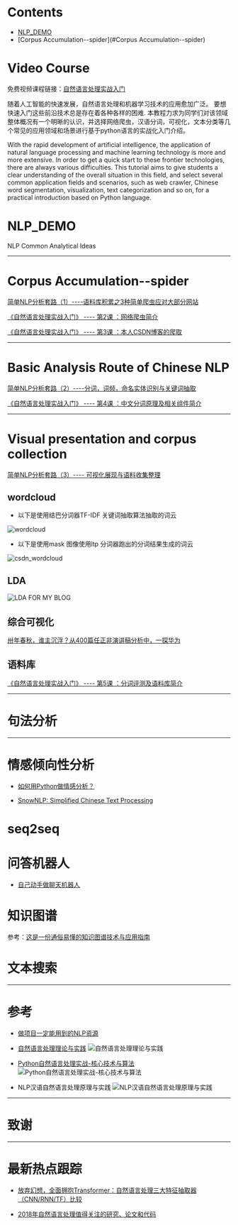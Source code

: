 


# Contents  

- [NLP_DEMO](#NLP_DEMO) 
- [Corpus Accumulation--spider](#Corpus Accumulation--spider) 

# Video Course

免费视频课程链接：[自然语言处理实战入门](https://edu.csdn.net/course/detail/20769)

随着人工智能的快速发展，自然语言处理和机器学习技术的应用愈加广泛。
要想快速入门这些前沿技术总是存在着各种各样的困难.
本教程力求为同学们对该领域整体概况有一个明晰的认识，并选择网络爬虫，汉语分词，可视化，文本分类等几个常见的应用领域和场景进行基于python语言的实战化入门介绍。

With the rapid development of artificial intelligence, the application of natural language processing and machine learning technology is more and more extensive. 
In order to get a quick start to these frontier technologies, there are always various difficulties. 
This tutorial aims to give students a clear understanding of the overall situation in this field, and select several common application fields and scenarios, such as web crawler, Chinese word segmentation, visualization, text categorization and so on, for a practical introduction based on Python language. 


# NLP_DEMO
NLP Common Analytical Ideas



---

# Corpus Accumulation--spider



[简单NLP分析套路（1）----语料库积累之3种简单爬虫应对大部分网站](https://blog.csdn.net/wangyaninglm/article/details/83479837)

[《自然语言处理实战入门》 ---- 第2课 ：网络爬虫简介](https://blog.csdn.net/wangyaninglm/article/details/89007652)

[《自然语言处理实战入门》 ---- 第3课 ：本人CSDN博客的爬取](https://blog.csdn.net/wangyaninglm/article/details/89440922)


---


# Basic Analysis Route of Chinese NLP

[简单NLP分析套路（2）----分词，词频，命名实体识别与关键词抽取](https://blog.csdn.net/wangyaninglm/article/details/84504101)

[《自然语言处理实战入门》 ---- 第4课 ：中文分词原理及相关组件简介](https://season.blog.csdn.net/article/details/90587705)


---

# Visual presentation and corpus collection

[简单NLP分析套路（3）---- 可视化展现与语料收集整理](https://blog.csdn.net/wangyaninglm/article/details/84901376)

## wordcloud

* 以下是使用结巴分词器TF-IDF 关键词抽取算法抽取的词云

![wordcloud](./Resources/image/word_cloud.jpg)

* 以下是使用mask 图像使用ltp 分词器跑出的分词结果生成的词云

![csdn_wordcloud](./Resources/image/basic.png)

## LDA



![LDA FOR MY BLOG](./Resources/image/lda.gif)


## 综合可视化

[卅年春秋，谁主沉浮？从400篇任正非演讲稿分析中，一探华为](https://mp.weixin.qq.com/s?__biz=MjM5MTQzNzU2NA==&mid=2651670909&idx=1&sn=d690d8efa7237594312c6ee7c3741312&chksm=bd4c6eee8a3be7f8f39240a6c4fd1d04f26dfb0a9af6644e1d5acd13974d0b5d2e79f025c33b&mpshare=1&scene=23&srcid=#rd)

## 语料库

[《自然语言处理实战入门》 ---- 第5课 ：分词评测及语料库简介](https://season.blog.csdn.net/article/details/89820033)

----

# 句法分析

----



# 情感倾向性分析

- [如何用Python做情感分析？](https://www.jianshu.com/p/d50a14541d01)

- [SnowNLP: Simplified Chinese Text Processing](https://github.com/isnowfy/snownlp)

# seq2seq

# 问答机器人

- [自己动手做聊天机器人](http://www.shareditor.com/bloglistbytag/?tagname=%E8%87%AA%E5%B7%B1%E5%8A%A8%E6%89%8B%E5%81%9A%E8%81%8A%E5%A4%A9%E6%9C%BA%E5%99%A8%E4%BA%BA)



# 知识图谱

参考：[这是一份通俗易懂的知识图谱技术与应用指南](https://www.jiqizhixin.com/articles/2018-06-20-4)

# 文本搜索

----

# 参考
- [做项目一定能用到的NLP资源](https://blog.csdn.net/wangyaninglm/article/details/88287283)
- [自然语言处理理论与实践](https://github.com/bainingchao/NLP-ML)
![自然语言处理理论与实践](./Resources/image/自然语言处理理论与实战.jpg)

- [Python自然语言处理实战-核心技术与算法](https://github.com/nlpinaction/learning-nlp)
![Python自然语言处理实战-核心技术与算法](./Resources/image/Python自然语言处理实战-核心技术与算法.jpg)

- NLP汉语自然语言处理原理与实践
![NLP汉语自然语言处理原理与实践](./Resources/image/NLP汉语自然语言处理原理与实践.jpg)
----

# 致谢

----
# 最新热点跟踪
 
- [放弃幻想，全面拥抱Transformer：自然语言处理三大特征抽取器（CNN/RNN/TF）比较](https://zhuanlan.zhihu.com/p/54743941)

- [2018年自然语言处理值得关注的研究、论文和代码](https://mp.weixin.qq.com/s?__biz=MzI0NTE4NjA0OQ==&mid=2658359531&idx=1&sn=95301e271308417978314f3e70ce1c7d&chksm=f2d59385c5a21a93b73a267a1055f221c1a4cf53077a0b125a521386ce670a6b9747123af360&mpshare=1&scene=1&srcid=0114aVegwPmpQnjtXPBupwDa#rd)
